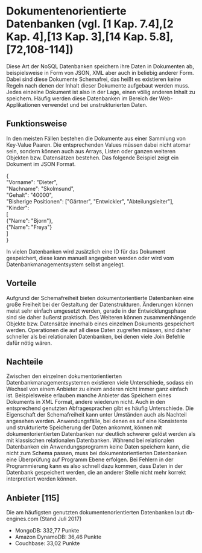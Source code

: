 # Dokumentenorientierte Datenbanken (vgl. [1 Kap. 7.4],[2 Kap. 4],[13 Kap. 3],[14 Kap. 5.8],[72,108-114])
Diese Art der NoSQL Datenbanken speichern ihre Daten in Dokumenten ab, beispielsweise in Form von JSON, XML aber auch in beliebig anderer Form. Dabei sind diese Dokumente Schemafrei, das heißt es existieren keine Regeln nach denen der Inhalt dieser Dokumente aufgebaut werden muss. Jedes einzelne Dokument ist also in der Lage, einen völlig anderen Inhalt zu speichern. Häufig werden diese Datenbanken im Bereich der Web-Applikationen verwendet und bei unstrukturierten Daten.

## Funktionsweise
In den meisten Fällen bestehen die Dokumente aus einer Sammlung von Key-Value Paaren. Die entsprechenden Values müssen dabei nicht atomar sein, sondern können auch aus Arrays, Listen oder ganzen weiteren Objekten bzw. Datensätzen bestehen. Das folgende Beispiel zeigt ein Dokument im JSON Format.

{  
"Vorname": "Dieter",  
"Nachname": "Skolmsund",  
"Gehalt": "40000",  
"Bisherige Positionen": ["Gärtner", "Entwickler", "Abteilungsleiter"],  
"Kinder":  
[    
{"Name": "Bjorn"},      
{"Name": "Freya"}  
]  
}  

In vielen Datenbanken wird zusätzlich eine ID für das Dokument gespeichert, diese kann manuell angegeben werden oder wird vom Datenbankmanagementsystem selbst angelegt. 

## Vorteile
Aufgrund der Schemafreiheit bieten dokumentorientierte Datenbanken eine große Freiheit bei der Gestaltung der Datenstrukturen. Änderungen können meist sehr einfach umgesetzt werden, gerade in der Entwicklungsphase sind sie daher äußerst praktisch. Des Weiteren können zusammenhängende Objekte bzw. Datensätze innerhalb eines einzelnen Dokuments gespeichert werden. Operationen die auf all diese Daten zugreifen müssen, sind daher schneller als bei relationalen Datenbanken, bei denen viele Join Befehle dafür nötig wären. 

## Nachteile
Zwischen den einzelnen dokumentorientierten Datenbankmanagementsystemen existieren viele Unterschiede, sodass ein Wechsel von einem Anbieter zu einem anderen nicht immer ganz einfach ist. Beispielsweise erlauben manche Anbieter das Speichern eines Dokuments in XML Format, andere wiederum nicht. Auch in den entsprechend genutzten Abfragesprachen gibt es häufig Unterschiede. Die Eigenschaft der Schemafreiheit kann unter Umständen auch als Nachteil angesehen werden. Anwendungsfälle, bei denen es auf eine Konsistente und strukturierte Speicherung der Daten ankommt, können mit dokumentorientierten Datenbanken nur deutlich schwerer gelöst werden als mit klassischen relationalen Datenbanken. Während bei relationalen Datenbanken ein Anwendungsprogramm keine Daten speichern kann, die nicht zum Schema passen, muss bei dokumentorientierten Datenbanken eine Überprüfung auf Programm Ebene erfolgen. Bei Fehlern in der Programmierung kann es also schnell dazu kommen, dass Daten in der Datenbank gespeichert werden, die an anderer Stelle nicht mehr korrekt interpretiert werden können.

## Anbieter [115]
Die am häufigsten genutzten dokumentenorientierten Datenbanken laut db-engines.com (Stand Juli 2017)

* MongoDB: 332,77 Punkte
* Amazon DynamoDB: 36,46 Punkte
* Couchbase: 33,02 Punkte